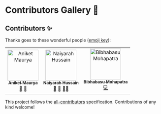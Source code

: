 # Contributors Gallery 💜

## Contributors ✨

Thanks goes to these wonderful people ([emoji key](https://allcontributors.org/docs/en/emoji-key)):

<!-- ALL-CONTRIBUTORS-LIST:START - Do not remove or modify this section -->

<!-- prettier-ignore-start -->

<!-- markdownlint-disable -->

<table>
  <tbody>
    <tr>
      <td align="center"><a href="http://aniketmaurya.com"><img src="https://avatars.githubusercontent.com/u/21018714?v=4?s=100" width="100px;" alt="Aniket Maurya"/><br /><sub><b>Aniket Maurya</b></sub></a><br /><a href="https://github.com/Lightning-AI-Dev/Awesome-Lightning/commits?author=aniketmaurya" title="Documentation">📖</a> <a href="#maintenance-aniketmaurya" title="Maintenance">🚧</a></td>
      <td align="center"><a href="https://www.linkedin.com/in/naiyarah"><img src="https://avatars.githubusercontent.com/u/5947670?v=4?s=100" width="100px;" alt="Naiyarah Hussain"/><br /><sub><b>Naiyarah Hussain</b></sub></a><br /><a href="#maintenance-naisofly" title="Maintenance">🚧</a> <a href="#projectManagement-naisofly" title="Project Management">📆</a> <a href="#mentoring-naisofly" title="Mentoring">🧑‍🏫</a></td>
      <td align="center"><a href="https://github.com/bibhabasumohapatra"><img src="https://avatars.githubusercontent.com/u/68384968?v=4?s=100" width="100px;" alt="Bibhabasu Mohapatra"/><br /><sub><b>Bibhabasu Mohapatra</b></sub></a><br /><a href="https://github.com/Lightning-AI-Dev/Awesome-Lightning/commits?author=bibhabasumohapatra" title="Code">💻</a></td>
    </tr>
  </tbody>
</table>

<!-- markdownlint-restore -->

<!-- prettier-ignore-end -->

<!-- ALL-CONTRIBUTORS-LIST:END -->

This project follows the [all-contributors](https://github.com/all-contributors/all-contributors) specification. Contributions of any kind welcome!
